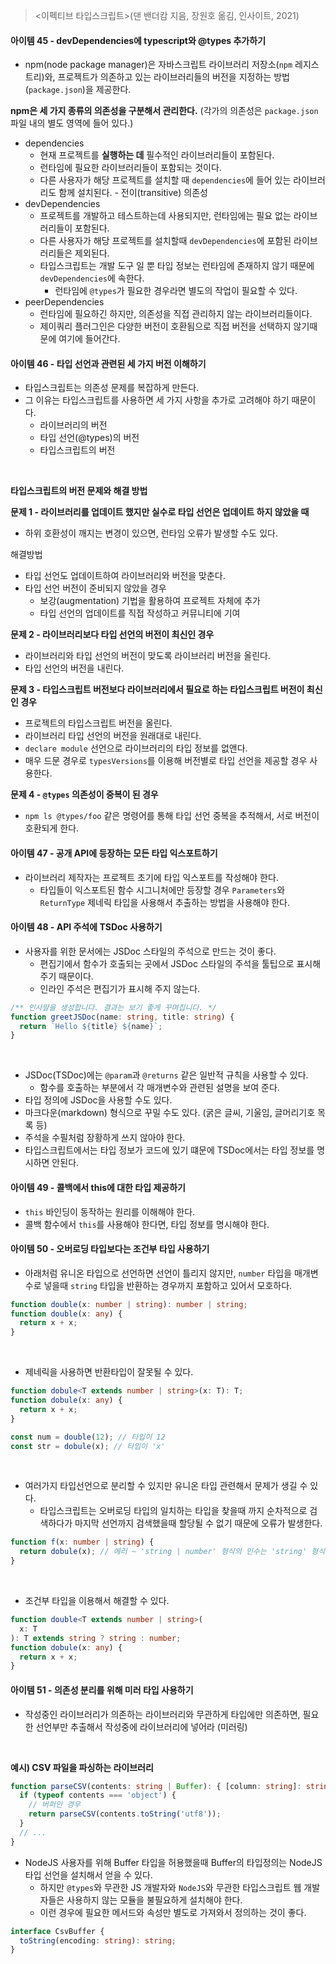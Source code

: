 > <이펙티브 타입스크립트>(댄 밴더캄 지음, 장원호 옮김, 인사이트, 2021)

#### 아이템 45 - devDependencies에 typescript와 @types 추가하기

- npm(node package manager)은 자바스크립트 라이브러리 저장소(`npm` 레지스트리)와, 프로젝트가 의존하고 있는 라이브러리들의 버전을 지정하는 방법(`package.json`)을 제공한다.

**npm은 세 가지 종류의 의존성을 구분해서 관리한다.** (각가의 의존성은 `package.json` 파일 내의 별도 영역에 들어 있다.)

- dependencies
  - 현재 프로젝트를 **실행하는 데** 필수적인 라이브러리들이 포함된다.
  - 런타임에 필요한 라이브러리들이 포함되는 것이다.
  - 다른 사용자가 해당 프로젝트를 설치할 때 `dependencies`에 들어 있는 라이브러리도 함께 설치된다. - 전이(transitive) 의존성
- devDependencies
  - 프로젝트를 개발하고 테스트하는데 사용되지만, 런타임에는 필요 없는 라이브러리들이 포함된다.
  - 다른 사용자가 해당 프로젝트를 설치할때 `devDependencies`에 포함된 라이브러리들은 제외된다.
  - 타입스크립트는 개발 도구 일 뿐 타입 정보는 런타임에 존재하지 않기 때문에 `devDependencies`에 속한다.
    - 런타임에 `@types`가 필요한 경우라면 별도의 작업이 필요할 수 있다.
- peerDependencies
  - 런타임에 필요하긴 하지만, 의존성을 직접 관리하지 않는 라이브러리들이다.
  - 제이쿼리 플러그인은 다양한 버전이 호환됨으로 직접 버전을 선택하지 않기때문에 여기에 들어간다.

#### 아이템 46 - 타입 선언과 관련된 세 가지 버전 이해하기

- 타입스크립트는 의존성 문제를 복잡하게 만든다.
- 그 이유는 타입스크립트를 사용하면 세 가지 사항을 추가로 고려해야 하기 때문이다.
  - 라이브러리의 버전
  - 타입 선언(@types)의 버전
  - 타입스크립트의 버전

<br />

**타입스크립트의 버전 문제와 해결 방법**

**문제 1 - 라이브러리를 업데이트 했지만 실수로 타입 선언은 업데이트 하지 않았을 때**

- 하위 호환성이 깨지는 변경이 있으면, 런타임 오류가 발생할 수도 있다.

해결방법

- 타입 선언도 업데이트하여 라이브러리와 버전을 맞춘다.
- 타입 선언 버전이 준비되지 않았을 경우
  - 보강(augmentation) 기법을 활용하여 프로젝트 자체에 추가
  - 타입 선언의 업데이트를 직접 작성하고 커뮤니티에 기여

**문제 2 - 라이브러리보다 타입 선언의 버전이 최신인 경우**

- 라이브러리와 타입 선언의 버전이 맞도록 라이브러리 버전을 올린다.
- 타입 선언의 버전을 내린다.

**문제 3 - 타입스크립트 버전보다 라이브러리에서 필요로 하는 타입스크립트 버전이 최신인 경우**

- 프로젝트의 타입스크립트 버전을 올린다.
- 라이브러리 타입 선언의 버전을 원래대로 내린다.
- `declare module` 선언으로 라이브러리의 타입 정보를 없앤다.
- 매우 드문 경우로 `typesVersions`를 이용해 버전별로 타입 선언을 제공할 경우 사용한다.

**문제 4 - `@types` 의존성이 중복이 된 경우**

- `npm ls @types/foo` 같은 명령어를 통해 타입 선언 중복을 추적해서, 서로 버전이 호환되게 한다.

#### 아이템 47 - 공개 API에 등장하는 모든 타입 익스포트하기

- 라이브러리 제작자는 프로젝트 초기에 타입 익스포트를 작성해야 한다.
  - 타입들이 익스포트된 함수 시그니처에만 등장할 경우 `Parameters`와 `ReturnType` 제네릭 타입을 사용해서 추출하는 방법을 사용해야 한다.

#### 아이템 48 - API 주석에 TSDoc 사용하기

- 사용자를 위한 문서에는 JSDoc 스타일의 주석으로 만드는 것이 좋다.
  - 편집기에서 함수가 호출되는 곳에서 JSDoc 스타일의 주석을 툴팁으로 표시해 주기 때문이다.
  - 인라인 주석은 편집기가 표시해 주지 않는다.

```ts
/** 인사말을 생성합니다. 결과는 보기 좋게 꾸며집니다. */
function greetJSDoc(name: string, title: string) {
  return `Hello ${title} ${name}`;
}
```

<br />

- JSDoc(TSDoc)에는 `@param`과 `@returns` 같은 일반적 규칙을 사용할 수 있다.
  - 함수를 호출하는 부분에서 각 매개변수와 관련된 설명을 보여 준다.
- 타입 정의에 JSDoc을 사용할 수도 있다.
- 마크다운(markdown) 형식으로 꾸밀 수도 있다. (굵은 글씨, 기울임, 글머리기호 목록 등)
- 주석을 수필처럼 장황하게 쓰지 않아야 한다.
- 타입스크립트에서는 타입 정보가 코드에 있기 떄문에 TSDoc에서는 타입 정보를 명시하면 안된다.

#### 아이템 49 - 콜백에서 this에 대한 타입 제공하기

- `this` 바인딩이 동작하는 원리를 이해해야 한다.
- 콜백 함수에서 `this`를 사용해야 한다면, 타입 정보를 명시해야 한다.

#### 아이템 50 - 오버로딩 타입보다는 조건부 타입 사용하기

- 아래처럼 유니온 타입으로 선언하면 선언이 틀리지 않지만, `number` 타입을 매개변수로 넣을때 `string` 타입을 반환하는 경우까지 포함하고 있어서 모호하다.

```ts
function double(x: number | string): number | string;
function double(x: any) {
  return x + x;
}
```

<br />

- 제네릭을 사용하면 반환타입이 잘못될 수 있다.

```ts
function dobule<T extends number | string>(x: T): T;
function dobule(x: any) {
  return x + x;
}

const num = double(12); // 타입이 12
const str = dobule(x); // 타입이 'x'
```

<br />

- 여러가지 타입선언으로 분리할 수 있지만 유니온 타입 관련해서 문제가 생길 수 있다.
  - 타입스크립트는 오버로딩 타입의 일치하는 타입을 찾을때 까지 순차적으로 검색하다가 마지막 선언까지 검색했을때 할당될 수 없기 때문에 오류가 발생한다.

```ts
function f(x: number | string) {
  return dobule(x); // 에러 ~ 'string | number' 형식의 인수는 'string' 형식의 매개변수에 할당될 수 없습니다.
}
```

<br />

- 조건부 타입을 이용해서 해결할 수 있다.

```ts
function double<T extends number | string>(
  x: T
): T extends string ? string : number;
function dobule(x: any) {
  return x + x;
}
```

#### 아이템 51 - 의존성 분리를 위해 미러 타입 사용하기

- 작성중인 라이브러리가 의존하는 라이브러리와 무관하게 타입에만 의존하면, 필요한 선언부만 추출해서 작성중에 라이브러리에 넣어라 (미러링)

<br />

**예시) CSV 파일을 파싱하는 라이브러리**

```ts
function parseCSV(contents: string | Buffer): { [column: string]: string }[] {
  if (typeof contents === 'object') {
    // 버퍼인 경우
    return parseCSV(contents.toString('utf8'));
  }
  // ...
}
```

- NodeJS 사용자를 위해 Buffer 타입을 허용했을때 Buffer의 타입정의는 NodeJS 타입 선언을 설치해서 얻을 수 있다.
  - 하지만 `@types`와 무관한 JS 개발자와 `NodeJS`와 무관한 타입스크립트 웹 개발자들은 사용하지 않는 모듈을 불필요하게 설치해야 한다.
  - 이런 경우에 필요한 메서드와 속성만 별도로 가져와서 정의하는 것이 좋다.

```ts
interface CsvBuffer {
  toString(encoding: string): string;
}
```

